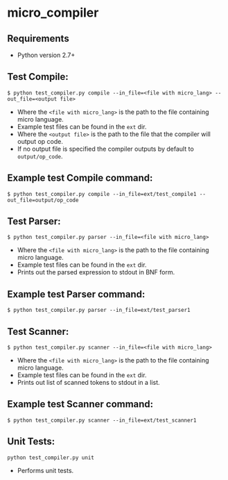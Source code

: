 micro_compiler
==============

Requirements
------------
- Python version 2.7+


Test Compile:
-------------

`$ python test_compiler.py compile --in_file=<file with micro_lang> --out_file=<output file>`

- Where the `<file with micro_lang>` is the path to the file containing micro language.
- Example test files can be found in the `ext` dir.
- Where the `<output file>` is the path to the file that the compiler will output op code.
- If no output file is specified the compiler outputs by default to `output/op_code`.

Example test Compile command:
-----------------------------

`$ python test_compiler.py compile --in_file=ext/test_compile1 --out_file=output/op_code`


Test Parser:
------------

`$ python test_compiler.py parser --in_file=<file with micro_lang>`

- Where the `<file with micro_lang>` is the path to the file containing micro language.
- Example test files can be found in the `ext` dir.
- Prints out the parsed expression to stdout in BNF form.

Example test Parser command:
----------------------------

`$ python test_compiler.py parser --in_file=ext/test_parser1`


Test Scanner:
-------------

`$ python test_compiler.py scanner --in_file=<file with micro_lang>`

- Where the `<file with micro_lang>` is the path to the file containing micro language.
- Example test files can be found in the `ext` dir.
- Prints out list of scanned tokens to stdout in a list.

Example test Scanner command:
-----------------------------

`$ python test_compiler.py scanner --in_file=ext/test_scanner1`


Unit Tests:
-----------

`python test_compiler.py unit`

- Performs unit tests.
